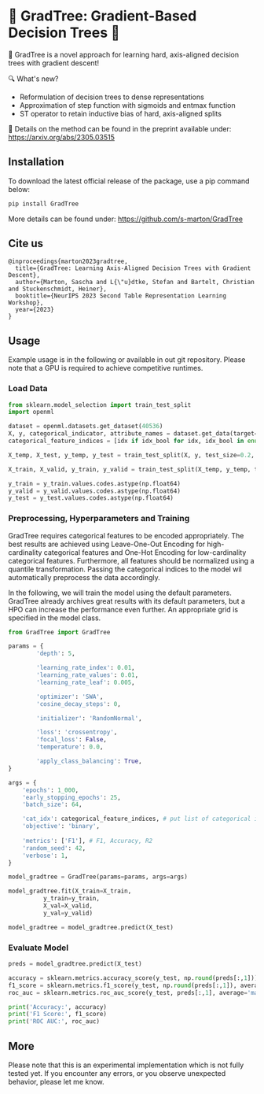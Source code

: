 # 🌳 GradTree: Gradient-Based Decision Trees 🌳

🌳 GradTree is a novel approach for learning hard, axis-aligned decision trees with gradient descent!

🔍 What's new?
- Reformulation of decision trees to dense representations
- Approximation of step function with sigmoids and entmax function
- ST operator to retain inductive bias of hard, axis-aligned splits

📝 Details on the method can be found in the preprint available under: https://arxiv.org/abs/2305.03515

## Installation
To download the latest official release of the package, use a pip command below:
```bash
pip install GradTree
```
More details can be found under: https://github.com/s-marton/GradTree

## Cite us

```
@inproceedings{marton2023gradtree,
  title={GradTree: Learning Axis-Aligned Decision Trees with Gradient Descent},
  author={Marton, Sascha and L{\"u}dtke, Stefan and Bartelt, Christian and Stuckenschmidt, Heiner},
  booktitle={NeurIPS 2023 Second Table Representation Learning Workshop},
  year={2023}
}
```

## Usage
Example usage is in the following or available in out git repository. Please note that a GPU is required to achieve competitive runtimes.

### Load Data
```python
from sklearn.model_selection import train_test_split
import openml

dataset = openml.datasets.get_dataset(40536)
X, y, categorical_indicator, attribute_names = dataset.get_data(target=dataset.default_target_attribute)
categorical_feature_indices = [idx if idx_bool for idx, idx_bool in enumerate(categorical_indicator)]

X_temp, X_test, y_temp, y_test = train_test_split(X, y, test_size=0.2, random_state=42)

X_train, X_valid, y_train, y_valid = train_test_split(X_temp, y_temp, test_size=0.2, random_state=42)

y_train = y_train.values.codes.astype(np.float64)
y_valid = y_valid.values.codes.astype(np.float64)
y_test = y_test.values.codes.astype(np.float64)
```

### Preprocessing, Hyperparameters and Training 
GradTree requires categorical features to be encoded appropriately. The best results are achieved using Leave-One-Out Encoding for high-cardinality categorical features and One-Hot Encoding for low-cardinality categorical features. Furthermore, all features should be normalized using a quantile transformation. Passing the categorical indices to the model wil automatically preprocess the data accordingly.

In the following, we will train the model using the default parameters. GradTree already archives great results with its default parameters, but a HPO can increase the performance even further. An appropriate grid is specified in the model class.

```python
from GradTree import GradTree

params = {
        'depth': 5,

        'learning_rate_index': 0.01,
        'learning_rate_values': 0.01,
        'learning_rate_leaf': 0.005,

        'optimizer': 'SWA',
        'cosine_decay_steps': 0,

        'initializer': 'RandomNormal',

        'loss': 'crossentropy',
        'focal_loss': False,
        'temperature': 0.0,

        'apply_class_balancing': True,
}

args = {
    'epochs': 1_000,
    'early_stopping_epochs': 25,
    'batch_size': 64,

    'cat_idx': categorical_feature_indices, # put list of categorical indices
    'objective': 'binary',
    
    'metrics': ['F1'], # F1, Accuracy, R2
    'random_seed': 42,
    'verbose': 1,       
}

model_gradtree = GradTree(params=params, args=args)

model_gradtree.fit(X_train=X_train,
          y_train=y_train,
          X_val=X_valid,
          y_val=y_valid)

model_gradtree = model_gradtree.predict(X_test)

```

### Evaluate Model

```python
preds = model_gradtree.predict(X_test)

accuracy = sklearn.metrics.accuracy_score(y_test, np.round(preds[:,1]))
f1_score = sklearn.metrics.f1_score(y_test, np.round(preds[:,1]), average='macro')
roc_auc = sklearn.metrics.roc_auc_score(y_test, preds[:,1], average='macro')

print('Accuracy:', accuracy)
print('F1 Score:', f1_score)
print('ROC AUC:', roc_auc)
```

## More

Please note that this is an experimental implementation which is not fully tested yet. If you encounter any errors, or you observe unexpected behavior, please let me know.

